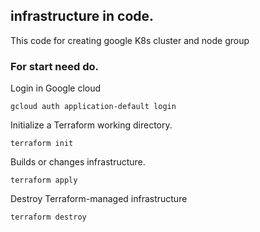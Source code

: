 ## infrastructure in code.
This code for creating google K8s cluster and node group

### For start need do.

Login in Google cloud

`gcloud auth application-default login`

Initialize a Terraform working directory.

`terraform init`

Builds or changes infrastructure.

`terraform apply`

Destroy Terraform-managed infrastructure

`terraform destroy`